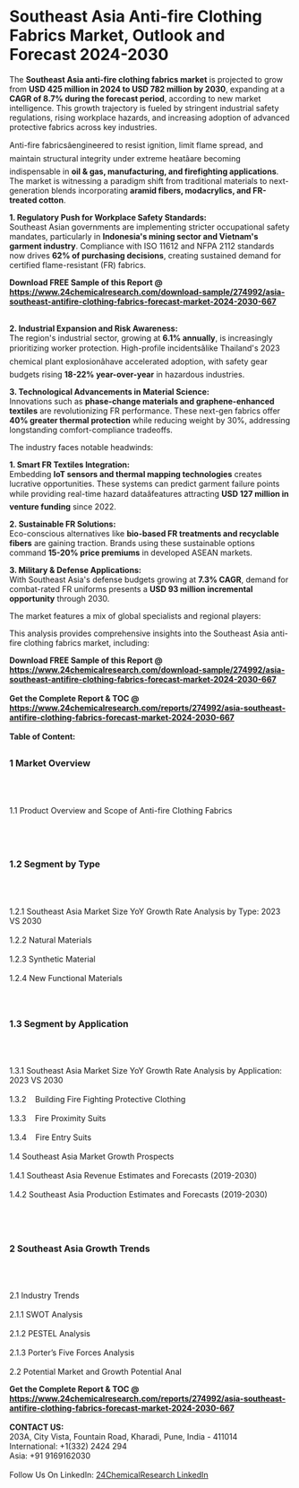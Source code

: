 <h1>Southeast Asia Anti-fire Clothing Fabrics Market, Outlook and Forecast 2024-2030</h1><p>The <strong>Southeast Asia anti-fire clothing fabrics market</strong> is projected to grow from <strong>USD 425 million in 2024 to USD 782 million by 2030</strong>, expanding at a <strong>CAGR of 8.7% during the forecast period</strong>, according to new market intelligence. This growth trajectory is fueled by stringent industrial safety regulations, rising workplace hazards, and increasing adoption of advanced protective fabrics across key industries.</p><p>Anti-fire fabricsâengineered to resist ignition, limit flame spread, and maintain structural integrity under extreme heatâare becoming indispensable in <strong>oil &amp; gas, manufacturing, and firefighting applications</strong>. The market is witnessing a paradigm shift from traditional materials to next-generation blends incorporating <strong>aramid fibers, modacrylics, and FR-treated cotton</strong>.</p><p><strong>1. Regulatory Push for Workplace Safety Standards:</strong><br>
Southeast Asian governments are implementing stricter occupational safety mandates, particularly in <strong>Indonesia's mining sector and Vietnam's garment industry</strong>. Compliance with ISO 11612 and NFPA 2112 standards now drives <strong>62% of purchasing decisions</strong>, creating sustained demand for certified flame-resistant (FR) fabrics.</p><div><b>Download FREE Sample of this Report @ 
            <a href="https://www.24chemicalresearch.com/download-sample/274992/asia-southeast-antifire-clothing-fabrics-forecast-market-2024-2030-667">
            https://www.24chemicalresearch.com/download-sample/274992/asia-southeast-antifire-clothing-fabrics-forecast-market-2024-2030-667</a></b></div><br><p><strong>2. Industrial Expansion and Risk Awareness:</strong><br>
The region's industrial sector, growing at <strong>6.1% annually</strong>, is increasingly prioritizing worker protection. High-profile incidentsâlike Thailand's 2023 chemical plant explosionâhave accelerated adoption, with safety gear budgets rising <strong>18-22% year-over-year</strong> in hazardous industries.</p><p><strong>3. Technological Advancements in Material Science:</strong><br>
Innovations such as <strong>phase-change materials and graphene-enhanced textiles</strong> are revolutionizing FR performance. These next-gen fabrics offer <strong>40% greater thermal protection</strong> while reducing weight by 30%, addressing longstanding comfort-compliance tradeoffs.</p><p>The industry faces notable headwinds:</p><p><strong>1. Smart FR Textiles Integration:</strong><br>
Embedding <strong>IoT sensors and thermal mapping technologies</strong> creates lucrative opportunities. These systems can predict garment failure points while providing real-time hazard dataâfeatures attracting <strong>USD 127 million in venture funding</strong> since 2022.</p><p><strong>2. Sustainable FR Solutions:</strong><br>
Eco-conscious alternatives like <strong>bio-based FR treatments and recyclable fibers</strong> are gaining traction. Brands using these sustainable options command <strong>15-20% price premiums</strong> in developed ASEAN markets.</p><p><strong>3. Military &amp; Defense Applications:</strong><br>
With Southeast Asia's defense budgets growing at <strong>7.3% CAGR</strong>, demand for combat-rated FR uniforms presents a <strong>USD 93 million incremental opportunity</strong> through 2030.</p><p>The market features a mix of global specialists and regional players:</p><p>This analysis provides comprehensive insights into the Southeast Asia anti-fire clothing fabrics market, including:</p><div><b>Download FREE Sample of this Report @ 
            <a href="https://www.24chemicalresearch.com/download-sample/274992/asia-southeast-antifire-clothing-fabrics-forecast-market-2024-2030-667">
            https://www.24chemicalresearch.com/download-sample/274992/asia-southeast-antifire-clothing-fabrics-forecast-market-2024-2030-667</a></b></div><br><div><b>Get the Complete Report & TOC @ 
            <a href="https://www.24chemicalresearch.com/reports/274992/asia-southeast-antifire-clothing-fabrics-forecast-market-2024-2030-667">
            https://www.24chemicalresearch.com/reports/274992/asia-southeast-antifire-clothing-fabrics-forecast-market-2024-2030-667</a></b></div><br>
            <b>Table of Content:</b><p><h2><span style="font-size:16px"><strong>1 Market Overview&nbsp;&nbsp; &nbsp;</strong></span></h2><br />
<br />
<p>1.1 Product Overview and Scope of Anti-fire Clothing Fabrics&nbsp;</p><br />
<br />
<h2><strong><span style="font-size:16px">1.2 Segment by Type&nbsp;&nbsp; &nbsp;</span></strong></h2><br />
<br />
<p>1.2.1 Southeast Asia Market Size YoY Growth Rate Analysis by Type: 2023 VS 2030&nbsp;&nbsp; &nbsp;<br /><br />
1.2.2 Natural Materials&nbsp;&nbsp; &nbsp;<br /><br />
1.2.3 Synthetic Material<br /><br />
1.2.4 New Functional Materials<br /><br />
<br />
<h2><span style="font-size:16px"><strong>1.3 Segment by Application&nbsp;&nbsp;</strong></span></h2><br />
<br />
<p>1.3.1 Southeast Asia Market Size YoY Growth Rate Analysis by Application: 2023 VS 2030&nbsp;&nbsp; &nbsp;<br /><br />
1.3.2&nbsp;&nbsp; &nbsp;Building Fire Fighting Protective Clothing<br /><br />
1.3.3&nbsp;&nbsp; &nbsp;Fire Proximity Suits<br /><br />
1.3.4&nbsp;&nbsp; &nbsp;Fire Entry Suits<br /><br />
1.4 Southeast Asia Market Growth Prospects&nbsp;&nbsp; &nbsp;<br /><br />
1.4.1 Southeast Asia Revenue Estimates and Forecasts (2019-2030)&nbsp;&nbsp; &nbsp;<br /><br />
1.4.2 Southeast Asia Production Estimates and Forecasts (2019-2030)&nbsp;&nbsp;</p><br />
<br />
<h2><span style="font-size:16px"><strong>2 Southeast Asia Growth Trends&nbsp;&nbsp; &nbsp;</strong></span></h2><br />
<br />
<p>2.1 Industry Trends&nbsp;&nbsp; &nbsp;<br /><br />
2.1.1 SWOT Analysis&nbsp;&nbsp; &nbsp;<br /><br />
2.1.2 PESTEL Analysis&nbsp;&nbsp; &nbsp;<br /><br />
2.1.3 Porter&rsquo;s Five Forces Analysis&nbsp;&nbsp; &nbsp;<br /><br />
2.2 Potential Market and Growth Potential Anal</p><div><b>Get the Complete Report & TOC @ 
            <a href="https://www.24chemicalresearch.com/reports/274992/asia-southeast-antifire-clothing-fabrics-forecast-market-2024-2030-667">
            https://www.24chemicalresearch.com/reports/274992/asia-southeast-antifire-clothing-fabrics-forecast-market-2024-2030-667</a></b></div><br><b>CONTACT US:</b><br>
            203A, City Vista, Fountain Road, Kharadi, Pune, India - 411014<br>
            International: +1(332) 2424 294<br>
            Asia: +91 9169162030 <br><br>
            Follow Us On LinkedIn: <a href="https://www.linkedin.com/company/24chemicalresearch/">24ChemicalResearch LinkedIn</a>